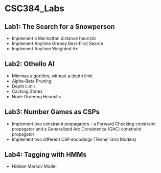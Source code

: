 # CSC384_Labs

## Lab1: The Search for a Snowperson
- Implement a Manhattan distance heuristic
- Implement Anytime Greedy Best-First Search 
- Implement Anytime Weighted A*

## Lab2: Othello AI
- Minimax algorithm, without a depth limit
- Alpha-Beta Pruning
- Depth Limit
- Caching States 
- Node Ordering Heuristic

## Lab3: Number Games as CSPs
- Implement two constraint propagators – a Forward Checking constraint propagator and a Generalized Arc Consistence (GAC) constraint propagator
- Implement two different CSP encodings (Tenner Grid Models)

## Lab4: Tagging with HMMs
- Hidden Markov Model
